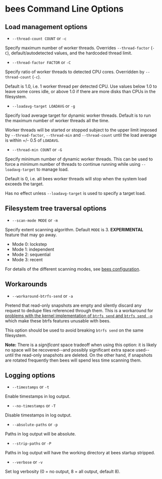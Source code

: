 # bees Command Line Options

## Load management options

* `--thread-count COUNT` or `-c`

 Specify maximum number of worker threads.  Overrides `--thread-factor`
 (`-C`), default/autodetected values, and the hardcoded thread limit.

* `--thread-factor FACTOR` or `-C`

 Specify ratio of worker threads to detected CPU cores.  Overridden by
 `--thread-count` (`-c`).

 Default is 1.0, i.e. 1 worker thread per detected CPU.  Use values
 below 1.0 to leave some cores idle, or above 1.0 if there are more
 disks than CPUs in the filesystem.

* `--loadavg-target LOADAVG` or `-g`

 Specify load average target for dynamic worker threads.  Default is
 to run the maximum number of worker threads all the time.

 Worker threads will be started or stopped subject to the upper limit
 imposed by `--thread-factor`, `--thread-min` and `--thread-count`
 until the load average is within +/- 0.5 of `LOADAVG`.

* `--thread-min COUNT` or `-G`

 Specify minimum number of dynamic worker threads.  This can be used
 to force a minimum number of threads to continue running while using
 `--loadavg-target` to manage load.

 Default is 0, i.e. all bees worker threads will stop when the system
 load exceeds the target.

 Has no effect unless `--loadavg-target` is used to specify a target load.

## Filesystem tree traversal options

* `--scan-mode MODE` or `-m`

 Specify extent scanning algorithm.  Default `MODE` is 3.
 **EXPERIMENTAL** feature that may go away.

  * Mode 0: lockstep
  * Mode 1: independent
  * Mode 2: sequential
  * Mode 3: recent

 For details of the different scanning modes, see
 [bees configuration](docs/config.md).

## Workarounds

* `--workaround-btrfs-send` or `-a`

 Pretend that read-only snapshots are empty and silently discard any
request to dedupe files referenced through them.  This is a workaround for
[problems with the kernel implementation of `btrfs send` and `btrfs send
-p`](btrfs-kernel.md) which make these btrfs features unusable with bees.

 This option should be used to avoid breaking `btrfs send` on the same
filesystem.

 **Note:** There is a _significant_ space tradeoff when using this option:
it is likely no space will be recovered--and possibly significant extra
space used--until the read-only snapshots are deleted.  On the other
hand, if snapshots are rotated frequently then bees will spend less time
scanning them.

## Logging options

* `--timestamps` or `-t`

 Enable timestamps in log output.

* `--no-timestamps` or `-T`

 Disable timestamps in log output.

* `--absolute-paths` or `-p`

 Paths in log output will be absolute.

* `--strip-paths` or `-P`

 Paths in log output will have the working directory at bees startup stripped.

* `--verbose` or `-v`

 Set log verbosity (0 = no output, 8 = all output, default 8).
